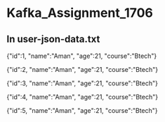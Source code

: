# Kafka_Assignment_1706

## In user-json-data.txt
{"id":1, "name":"Aman", "age":21, "course":"Btech"}

{"id":2, "name":"Aman", "age":21, "course":"Btech"}

{"id":3, "name":"Aman", "age":21, "course":"Btech"}

{"id":4, "name":"Aman", "age":21, "course":"Btech"}

{"id":5, "name":"Aman", "age":21, "course":"Btech"}
